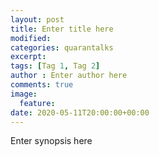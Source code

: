 ```yaml
---
layout: post
title: Enter title here
modified:
categories: quarantalks
excerpt:
tags: [Tag 1, Tag 2]
author : Enter author here
comments: true
image:
  feature:
date: 2020-05-11T20:00:00+00:00
---
```

Enter synopsis here

<!-- TYPE ARTICLE BELOW -->
<!-- Use ### for header_1 -->
<!-- Use <b></b> for header_2 -->
<!-- No suffix required for normal text -->
<!-- Use <i></i> for ending notes -->
